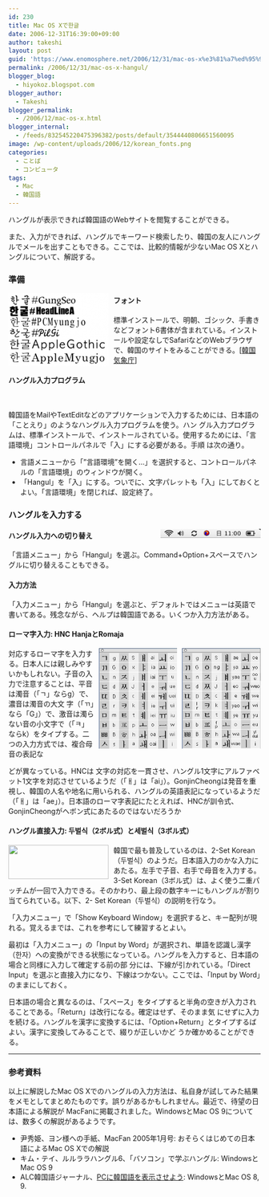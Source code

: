 ```yaml
---
id: 230
title: Mac OS Xで한글
date: 2006-12-31T16:39:00+09:00
author: takeshi
layout: post
guid: 'https://www.enomosphere.net/2006/12/31/mac-os-x%e3%81%a7%ed%95%9c%ea%b8%80/'
permalink: /2006/12/31/mac-os-x-hangul/
blogger_blog:
  - hiyokoz.blogspot.com
blogger_author:
  - Takeshi
blogger_permalink:
  - /2006/12/mac-os-x.html
blogger_internal:
  - /feeds/832545220475396382/posts/default/3544440806651560095
image: /wp-content/uploads/2006/12/korean_fonts.png
categories:
  - ことば
  - コンピュータ
tags:
  - Mac
  - 韓国語
---
```

ハングルが表示できれば韓国語のWebサイトを閲覧することができる。

また、入力ができれば、ハングルでキーワード検索したり、韓国の友人にハングルでメールを出すこともできる。ここでは、比較的情報が少ないMac OS Xとハングルについて、解説する。

<h3>準備</h3>
<img style="float: left; margin: 0 10px 10px 0; cursor: hand; width: 200px; height: 146px;" src="/wp-content/uploads/2006/12/korean_fonts-300x218.png" alt="" border="0" />
<h4>フォント</h4>
<h4><span style="font-weight: normal;">標準インストールで、明朝、ゴシック、手書きなどフォント6書体が含まれている。インストールや設定なしでSafariなどのWebブラウザで、韓国のサイトをみることができる。[<a href="http://www.kma.go.kr/index.jsp">韓国気象庁</a>]</span></h4>
<h4></h4>
<h4>ハングル入力プログラム</h4>
&nbsp;

韓国語をMailやTextEditなどのアプリケーションで入力するためには、日本語の「ことえり」のようなハングル入力プログラムを使う。ハン グル入力プログラムは、標準インストールで、インストールされている。使用するためには、「言語環境」コントロールパネルで「入」にする必要がある。手順 は次の通り。
<ul>
 	<li>言語メニューから「”言語環境”を開く…」を選択すると、コントロールパネルの「言語環境」のウィンドウが開く。</li>
 	<li>「Hangul」を「入」にする。ついでに、文字パレットも「入」にしておくとよい。「言語環境」を閉じれば、設定終了。</li>
</ul>
<h3>ハングルを入力する</h3>
<img style="float: right; margin: 0 0 10px 10px; cursor: hand; width: 200px; height: 18px;" src="/wp-content/uploads/2006/12/menu.png" alt="" border="0" />
<h4>ハングル入力への切り替え</h4>
「言語メニュー」から「Hangul」を選ぶ。Command+Option+スペースでハングルに切り替えることもできる。
<h4>入力方法</h4>
「入力メニュー」から「Hangul」を選ぶと、デフォルトではメニューは英語で書いてある。残念ながら、ヘルプは韓国語である。いくつか入力方法がある。
<h4>ローマ字入力: HNC HanjaとRomaja</h4>
<img style="float: right; margin: 0 0 10px 10px; cursor: hand; width: 157px; height: 200px;" src="/wp-content/uploads/2006/12/gongjincheong.png" alt="HNC" border="0" /><img style="float: right; margin: 0 0 10px 10px; cursor: hand; width: 156px; height: 200px;" src="/wp-content/uploads/2006/12/hnc.png" alt="Gongjincheong" border="0" />

対応するローマ字を入力する。日本人には親しみやすいかもしれない。子音の入力で注意することは、平音は濁音（「ㄱ」ならg）で、濃音は濁音の大文 字（「ㄲ」なら「G」）で、激音は濁らない音の小文字で（「ㅋ」ならk）をタイプする。二つの入力方式では、複合母音の表記な

どが異なっている。HNCは 文字の対応を一貫させ、ハングル1文字にアルファベット1文字を対応させているようだ（「ㅐ」は「ai」）。GonjinCheongは発音を重視し、韓国の人名や地名に用いられる、ハングルの英語表記になっているようだ（「ㅐ」は「ae」）。日本語のローマ字表記にたとえれば、HNCが訓令式、 GonjinCheongがヘボン式にあたるのではないだろうか
<h4>ハングル直接入力: 두벌식（2ボル式）と세벌식（3ボル式）</h4>
<img style="float: left; margin: 0 10px 10px 0; cursor: hand; width: 200px; height: 68px;" src="https://www.enomosphere.net/wp-content/uploads/2006/12/2-set_korean-300x103.png" alt="" border="0" />

韓国で最も普及しているのは、2-Set Korean（두벌식）のようだ。日本語入力のかな入力にあたる。左手で子音、右手で母音を入力する。3-Set Korean（3ボル式）は、よく使う二重パッチムが一回で入力できる。そのかわり、最上段の数字キーにもハングルが割り当てられている。以下、2- Set Korean（두벌식）の説明を行なう。

「入力メニュー」で「Show Keyboard Window」を選択すると、キー配列が現れる。覚えるまでは、これを参考にして練習するとよい。

最初は「入力メニュー」の「Input by Word」が選択され、単語を認識し漢字（한자）への変換ができる状態になっている。ハングルを入力すると、日本語の場合と同様に入力して確定する前の部 分には、下線が引かれている。「Direct Input」を選ぶと直接入力になり、下線はつかない。ここでは、「Input by Word」のままにしておく。

日本語の場合と異なるのは、「スペース」をタイプすると半角の空きが入力されることである。「Return」は改行になる。確定はせず、そのまま気 にせずに入力を続ける。ハングルを漢字に変換するには、「Option+Return」とタイプするばよい。漢字に変換してみることで、綴りが正しいかど うか確かめることができる。

<hr />

<h3>参考資料</h3>
以上に解説したMac OS Xでのハングルの入力方法は、私自身が試してみた結果をメモとしてまとめたものです。誤りがあるかもしれません。最近で、待望の日本語による解説が MacFanに掲載されました。WindowsとMac OS 9については、数多くの解説があるようです。
<ul>
 	<li>尹秀姫、ヨン様への手紙、MacFan 2005年1月号: おそらくはじめての日本語によるMac OS Xでの解説</li>
 	<li>キム・テイ、ルルララハングル6、「バソコン」で学ぶハングル: WindowsとMac OS 9</li>
 	<li>ALC韓国語ジャーナル、<a href="http://www.alc.co.jp/korea/study/pc/index.html">PCに韓国語を表示させよう</a>: WindowsとMac OS 8, 9.</li>
</ul>
